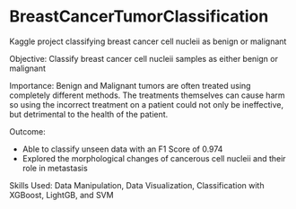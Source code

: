 # BreastCancerTumorClassification
Kaggle project classifying breast cancer cell nucleii as benign or malignant

Objective: Classify breast cancer cell nucleii samples as either benign or malignant

Importance: Benign and Malignant tumors are often treated using completely different methods. The treatments themselves can cause harm so using the incorrect treatment on a patient could not only be ineffective, but detrimental to the health of the patient.

Outcome:

- Able to classify unseen data with an F1 Score of 0.974
- Explored the morphological changes of cancerous cell nucleii and their role in metastasis

Skills Used: Data Manipulation, Data Visualization, Classification with XGBoost, LightGB, and SVM
